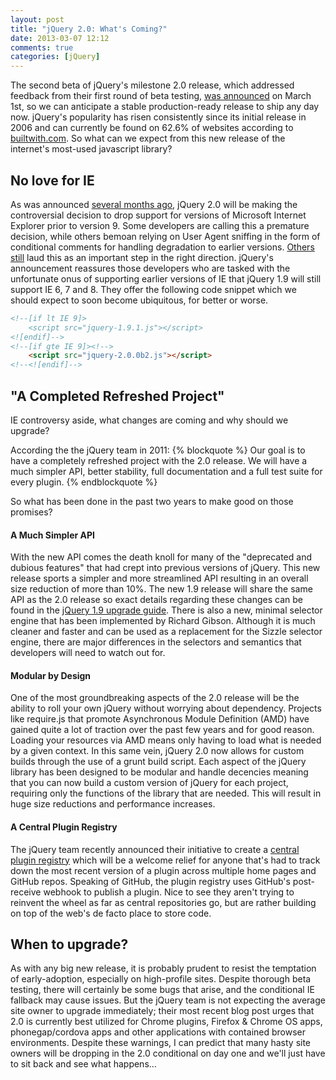 ```yaml
---
layout: post
title: "jQuery 2.0: What's Coming?"
date: 2013-03-07 12:12
comments: true
categories: [jQuery]
---
```


The second beta of jQuery's milestone 2.0 release, which addressed feedback from their first round of beta testing, [was announced](http://blog.jquery.com/2013/03/01/jquery-2-0-beta-2-released/) on March 1st, so we can anticipate a stable production-ready release to ship any day now. jQuery's popularity has risen consistently since its initial release in 2006 and can currently be found on 62.6% of websites according to [builtwith.com](http://trends.builtwith.com/javascript/jQuery). So what can we expect from this new release of the internet's most-used javascript library?

<!-- more -->

## No love for IE
As was announced [several months ago](http://blog.jquery.com/2012/06/28/jquery-core-version-1-9-and-beyond/), jQuery 2.0 will be making the controversial decision to drop support for versions of Microsoft Internet Explorer prior to version 9. Some developers are calling this a premature decision, while others bemoan relying on User Agent sniffing in the form of conditional comments for handling degradation to earlier versions. [Others still](https://twitter.com/paul_irish/status/218395508018921472) laud this as an important step in the right direction. jQuery's announcement reassures those developers who are tasked with the unfortunate onus of supporting earlier versions of IE that jQuery 1.9 will still support IE 6, 7 and 8. They offer the following code snippet which we should expect to soon become ubiquitous, for better or worse.

``` html jQuery 2.0 fallback for IE http://blog.jquery.com/2013/03/01/jquery-2-0-beta-2-released/
<!--[if lt IE 9]>
    <script src="jquery-1.9.1.js"></script>
<![endif]-->
<!--[if gte IE 9]><!-->
    <script src="jquery-2.0.0b2.js"></script> 
<!--<![endif]-->
```
## "A Completed Refreshed Project"
IE controversy aside, what changes are coming and why should we upgrade?

According the the jQuery team in 2011:
{% blockquote %}
Our goal is to have a completely refreshed project with the 2.0 release. We will have a much simpler API, better stability, full documentation and a full test suite for every plugin.
{% endblockquote %}

So what has been done in the past two years to make good on those promises?

#### A Much Simpler API
With the new API comes the death knoll for many of the "deprecated and dubious features" that had crept into previous versions of jQuery. This new release sports a simpler and more streamlined API resulting in an overall size reduction of more than 10%. The new 1.9 release will share the same API as the 2.0 release so exact details regarding these changes can be found in the [jQuery 1.9 upgrade guide](http://jquery.com/upgrade-guide/1.9/). There is also a new, minimal selector engine that has been implemented by Richard Gibson. Although it is much cleaner and faster and can be used as a replacement for the Sizzle selector engine, there are major differences in the selectors and semantics that developers will need to watch out for.

#### Modular by Design
One of the most groundbreaking aspects of the 2.0 release will be the ability to roll your own jQuery without worrying about dependency. Projects like require.js that promote Asynchronous Module Definition (AMD) have gained quite a lot of traction over the past few years and for good reason. Loading your resources via AMD means only having to load what is needed by a given context. In this same vein, jQuery 2.0 now allows for custom builds through the use of a grunt build script. Each aspect of the jQuery library has been designed to be modular and handle decencies meaning that you can now build a custom version of jQuery for each project, requiring only the functions of the library that are needed. This will result in huge size reductions and performance increases.

#### A Central Plugin Registry
The jQuery team recently announced their initiative to create a [central plugin registry](http://plugins.jquery.com/) which will be a welcome relief for anyone that's had to track down the most recent version of a plugin across multiple home pages and GitHub repos. Speaking of GitHub, the plugin registry uses GitHub's post-receive webhook to publish a plugin. Nice to see they aren't trying to reinvent the wheel as far as central repositories go, but are rather building on top of the web's de facto place to store code.


## When to upgrade?
As with any big new release, it is probably prudent to resist the temptation of early-adoption, especially on high-profile sites. Despite thorough beta testing, there will certainly be some bugs that arise, and the conditional IE fallback may cause issues. But the jQuery team is not expecting the average site owner to upgrade immediately; their most recent blog post urges that 2.0 is currently best utilized for Chrome plugins, Firefox & Chrome OS apps, phonegap/cordova apps and other applications with contained browser environments. Despite these warnings, I can predict that many hasty site owners will be dropping in the 2.0 conditional on day one and we'll just have to sit back and see what happens…
